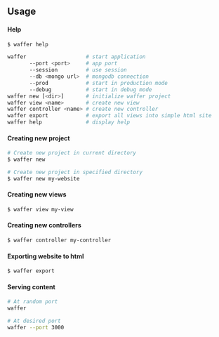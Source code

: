 ## Usage

#### Help
```sh
$ waffer help

waffer                   # start application
       --port <port>     # app port
       --session         # use session
       --db <mongo url>  # mongodb connection
       --prod            # start in production mode
       --debug           # start in debug mode
waffer new [<dir>]       # initialize waffer project
waffer view <name>       # create new view
waffer controller <name> # create new controller
waffer export            # export all views into simple html site
waffer help              # display help
```

#### Creating new project
```sh
# Create new project in current directory
$ waffer new

# Create new project in specified directory
$ waffer new my-website
```

#### Creating new views
```sh
$ waffer view my-view
```

#### Creating new controllers
```sh
$ waffer controller my-controller
```

#### Exporting website to html
```sh
$ waffer export
```

#### Serving content
```sh
# At random port
waffer

# At desired port
waffer --port 3000
```
